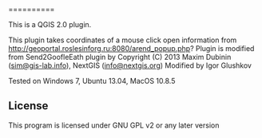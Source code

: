 
==========

This is a QGIS 2.0 plugin.

This plugin takes coordinates of a mouse click open information from http://geoportal.roslesinforg.ru:8080/arend_popup.php?
Plugin is modified from Send2GoofleEath plugin by
Copyright (C) 2013 Maxim Dubinin (sim@gis-lab.info), NextGIS (info@nextgis.org)
Modified by Igor Glushkov

Tested on Windows 7, Ubuntu 13.04, MacOS 10.8.5

License
-------------
This program is licensed under GNU GPL v2 or any later version



